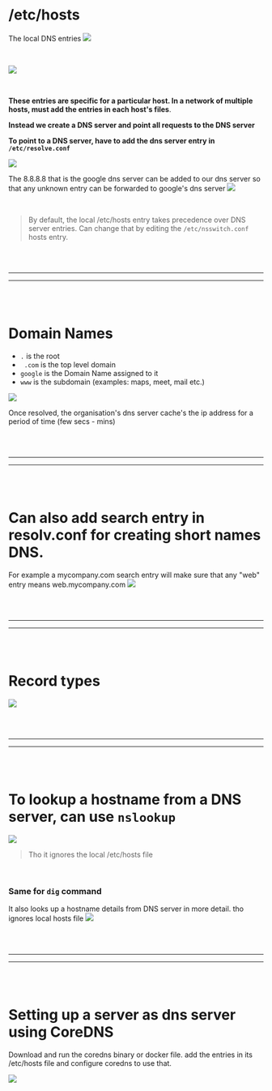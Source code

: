 

# /etc/hosts

The local DNS entries
![](Images/Pasted%20image%2020230228025353.png)


<br/>


![](Images/Pasted%20image%2020230228025458.png)


<br/>


**These entries are specific for a particular host. In a network of multiple hosts, must add the entries in each host's files**.



**Instead we create a DNS server and point all requests to the DNS server**


**To point to a DNS server, have to add the dns server entry in `/etc/resolve.conf`**

![](Images/Pasted%20image%2020230228025843.png)

The 8.8.8.8 that is the google dns server can be added to our dns server so that any unknown entry can be forwarded to google's dns server
![](Images/Pasted%20image%2020230228030429.png)



<br/>



> By default, the local /etc/hosts entry takes precedence over DNS server entries. Can change that by editing the `/etc/nsswitch.conf` hosts entry.










<br/>
<br/>

---

---
<br/>
<br/>







# Domain Names



-   ` . ` is the root 
-   ` .com`  is the top level domain
-   `google` is the Domain Name assigned to it
-   `www`  is the subdomain (examples: maps, meet, mail etc.)


![](Images/Pasted%20image%2020230228030943.png)

Once resolved, the organisation's dns server cache's the ip address for a period of time (few secs - mins)




<br/>
<br/>

---

---
<br/>
<br/>





# Can also add search entry in resolv.conf for creating short names DNS.

For example a mycompany.com search entry will make sure that any "web" entry means web.mycompany.com
![](Images/Pasted%20image%2020230228031352.png)



<br/>
<br/>

---

---
<br/>
<br/>






# Record types

![](Images/Pasted%20image%2020230228031429.png)





<br/>
<br/>

---

---
<br/>
<br/>



# To lookup a hostname from a DNS server, can use `nslookup`
![](Images/Pasted%20image%2020230228031548.png)

> Tho it ignores the local /etc/hosts file

<br/>

### Same for `dig` command
It also looks up a hostname details from DNS server in more detail. tho ignores local hosts file
![](Images/Pasted%20image%2020230228031723.png)




<br/>
<br/>

---

---
<br/>
<br/>




# Setting up a server as dns server using CoreDNS

Download and run the coredns binary or docker file. add the entries in its /etc/hosts file and configure coredns to use that.

![](Images/Pasted%20image%2020230228032031.png)